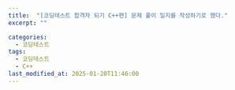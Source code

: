 ```yaml
---
title:  "[코딩테스트 합격자 되기 C++편] 문제 풀이 일지를 작성하기로 했다."
excerpt: ""

categories:
  - 코딩테스트
tags:
  - 코딩테스트
  - C++
last_modified_at: 2025-01-20T11:46:00
--- 
```

